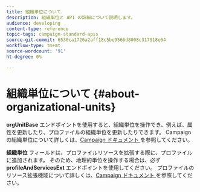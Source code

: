 ```yaml
---
title: 組織単位について
description: 組織単位と API の詳細について説明します。
audience: developing
content-type: reference
topic-tags: campaign-standard-apis
source-git-commit: 6530ca1726a2aff18c5be9566d8008c317918e64
workflow-type: tm+mt
source-wordcount: '91'
ht-degree: 0%

---
```



# 組織単位について {#about-organizational-units}

**orgUnitBase** エンドポイントを使用すると、組織単位を操作でき、例えば、属性を更新したり、プロファイルの組織単位を更新したりできます。 Campaign の組織単位について詳しくは、[Campaign ドキュメント ](https://experienceleague.adobe.com/docs/campaign-standard/using/administrating/users-and-security/organizational-units.html?lang=ja#administrating) を参照してください。

**組織単位** フィールドは、プロファイルリソースを拡張する際に、プロファイルに追加されます。 そのため、地理的単位を操作する場合は、必ず **profileAndServicesExt** エンドポイントを使用してください。 プロファイルのリソース拡張機能について詳しくは、[Campaign ドキュメント ](https://experienceleague.adobe.com/docs/campaign-standard/using/administrating/users-and-security/organizational-units.html?lang=ja#partitioning-profiles) を参照してください。
